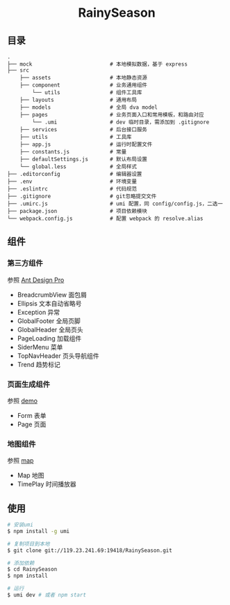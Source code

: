 <h1 align="center">RainySeason</h1>

## 目录
```
.
├── mock                         # 本地模拟数据，基于 express
├── src
    ├── assets                   # 本地静态资源
    ├── component                # 业务通用组件
        └── utils                # 组件工具库
    ├── layouts                  # 通用布局
    ├── models                   # 全局 dva model
    ├── pages                    # 业务页面入口和常用模板，和路由对应
        └── .umi                 # dev 临时目录，需添加到 .gitignore
    ├── services                 # 后台接口服务
    ├── utils                    # 工具库
    ├── app.js                   # 运行时配置文件
    ├── constants.js             # 常量
    ├── defaultSettings.js       # 默认布局设置
    └── global.less              # 全局样式
├── .editorconfig                # 编辑器设置
├── .env                         # 环境变量
├── .eslintrc                    # 代码规范
├── .gitignore                   # git忽略提交文件
├── .umirc.js                    # umi 配置，同 config/config.js，二选一
├── package.json                 # 项目依赖模块
└── webpack.config.js            # 配置 webpack 的 resolve.alias
```

## 组件

### 第三方组件

参照 [Ant Design Pro](https://github.com/ant-design/ant-design-pro/)

- BreadcrumbView 面包屑
- Ellipsis 文本自动省略号
- Exception 异常
- GlobalFooter 全局页脚
- GlobalHeader 全局页头
- PageLoading 加载组件
- SiderMenu 菜单
- TopNavHeader 页头导航组件
- Trend 趋势标记

### 页面生成组件

参照 [demo](./src/pages/test/test.js)

- Form 表单
- Page 页面

### 地图组件

参照 [map](./src/pages/index.js)

- Map 地图
- TimePlay 时间播放器

## 使用

```bash
# 安装umi
$ npm install -g umi

# 复制项目到本地
$ git clone git://119.23.241.69:19418/RainySeason.git

# 添加依赖
$ cd RainySeason
$ npm install

# 运行
$ umi dev # 或者 npm start
```